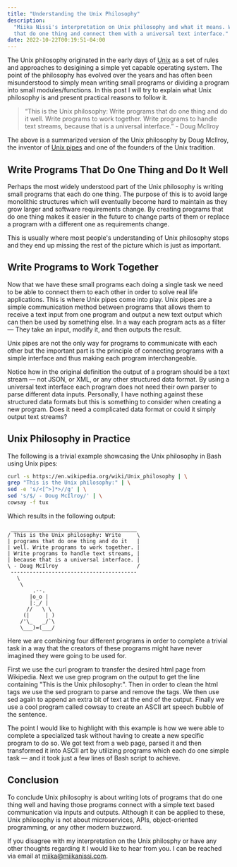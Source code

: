 ```yaml
---
title: "Understanding the Unix Philosophy"
description:
  "Miika Nissi's interpretation on Unix philosophy and what it means. Write programs
  that do one thing and connect them with a universal text interface."
date: 2022-10-22T00:19:51-04:00
---
```


The Unix philosophy originated in the early days of
[Unix](https://en.wikipedia.org/wiki/Unix) as a set of rules and approaches to
desigining a simple yet capable operating system. The point of the philosophy has
evolved over the years and has often been misunderstood to simply mean writing small
programs or dividing a program into small modules/functions. In this post I will try to
explain what Unix philosophy is and present practical reasons to follow it.

> “This is the Unix philosophy: Write programs that do one thing and do it well. Write
> programs to work together. Write programs to handle text streams, because that is a
> universal interface.” - Doug McIlroy

The above is a summarized version of the Unix philosophy by Doug McIlroy, the inventor
of [Unix pipes](<https://en.wikipedia.org/wiki/Pipeline_(Unix)>) and one of the founders
of the Unix tradition.

## Write Programs That Do One Thing and Do It Well

Perhaps the most widely understood part of the Unix philosophy is writing small programs
that each do one thing. The purpose of this is to avoid large monolithic structures
which will eventually become hard to maintain as they grow larger and software
requirements change. By creating programs that do one thing makes it easier in the
future to change parts of them or replace a program with a different one as requirements
change.

This is usually where most people's understanding of Unix philosophy stops and they end
up missing the rest of the picture which is just as important.

## Write Programs to Work Together

Now that we have these small programs each doing a single task we need to be able to
connect them to each other in order to solve real life applications. This is where Unix
pipes come into play. Unix pipes are a simple communication method between programs that
allows them to receive a text input from one program and output a new text output which
can then be used by something else. In a way each program acts as a filter — They take
an input, modify it, and then outputs the result.

Unix pipes are not the only way for programs to communicate with each other but the
important part is the principle of connecting programs with a simple interface and thus
making each program interchangeable.

Notice how in the original definition the output of a program should be a text stream —
not JSON, or XML, or any other structured data format. By using a universal text
interface each program does not need their own parser to parse different data inputs.
Personally, I have nothing against these structured data formats but this is something
to consider when creating a new program. Does it need a complicated data format or could
it simply output text streams?

## Unix Philosophy in Practice

The following is a trivial example showcasing the Unix philosophy in Bash using Unix
pipes:

```bash
curl -s https://en.wikipedia.org/wiki/Unix_philosophy | \
grep "This is the Unix philosophy:" | \
sed -e 's/<[^>]*>//g' | \
sed 's/$/ - Doug McIlroy/' | \
cowsay -f tux
```

Which results in the following output:

```
 ________________________________________
/ This is the Unix philosophy: Write     \
| programs that do one thing and do it   |
| well. Write programs to work together. |
| Write programs to handle text streams, |
| because that is a universal interface. |
\ - Doug McIlroy                         /
 ----------------------------------------
   \
    \
        .--.
       |o_o |
       |:_/ |
      //   \ \
     (|     | )
    /'\_   _/`\
    \___)=(___/

```

Here we are combining four different programs in order to complete a trivial task in a
way that the creators of these programs might have never imagined they were going to be
used for.

First we use the curl program to transfer the desired html page from Wikipedia. Next we
use grep program on the output to get the line containing "This is the Unix
philosophy:". Then in order to clean the html tags we use the sed program to parse and
remove the tags. We then use sed again to append an extra bit of text at the end of the
output. Finally we use a cool program called cowsay to create an ASCII art speech bubble
of the sentence.

The point I would like to highlight with this example is how we were able to complete a
specialized task without having to create a new specific program to do so. We got text
from a web page, parsed it and then transformed it into ASCII art by utilizing programs
which each do one simple task — and it took just a few lines of Bash script to achieve.

## Conclusion

To conclude Unix philosophy is about writing lots of programs that do one thing well and
having those programs connect with a simple text based communication via inputs and
outputs. Although it can be applied to these, Unix philosophy is not about
microservices, APIs, object-oriented programming, or any other modern buzzword.

If you disagree with my interpretation on the Unix philosphy or have any other thoughts
regarding it I would like to hear from you. I can be reached via email at
[miika@miikanissi.com](miika@miikanissi.com).
